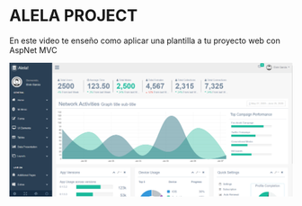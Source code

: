 # ALELA PROJECT
En este video te enseño como aplicar una plantilla a tu proyecto web con AspNet MVC

![ScreenShot](screen_alela.png)

